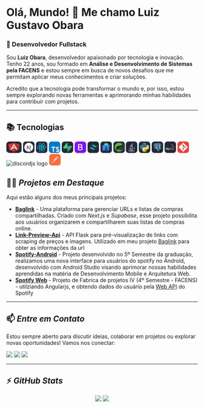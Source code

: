 # Olá, Mundo! 👋 Me chamo Luiz Gustavo Obara

### 🚀 Desenvolvedor Fullstack

Sou **Luiz Obara**, desenvolvedor apaixonado por tecnologia e inovação. Tenho 22 anos, sou formado em **Análise e Desenvolvimento de Sistemas pela FACENS** e estou sempre em busca de novos desafios que me permitam aplicar meus conhecimentos e criar soluções.

Acredito que a tecnologia pode transformar o mundo e, por isso, estou sempre explorando novas ferramentas e aprimorando minhas habilidades para contribuir com projetos.

---

## 📚 **Tecnologias**

<div align="left">
  <!-- Se você está procurando pelos icones de skills você encontra aqui -> https://github.com/tandpfun/skill-icons -->
  <img src="https://github.com/tandpfun/skill-icons/raw/main/icons/Angular-Dark.svg" height="30" width="40" alt="angular logo"  />
  <img src="https://github.com/tandpfun/skill-icons/raw/main/icons/NextJS-Dark.svg" height="30" alt="nextjs logo"  />
  <img src="https://github.com/tandpfun/skill-icons/raw/main/icons/React-Dark.svg" height="30" alt="react logo"  />
  <img src="https://github.com/tandpfun/skill-icons/raw/main/icons/TypeScript.svg" height="30" alt="typescript logo"  />
  <img src="https://github.com/tandpfun/skill-icons/raw/main/icons/Supabase-Dark.svg" height="30" alt="supabase logo"  />
  <img src="https://github.com/tandpfun/skill-icons/raw/main/icons/Bootstrap.svg" height="30" alt="bootstrap logo"  />
  <img src="https://github.com/tandpfun/skill-icons/raw/main/icons/TailwindCSS-Dark.svg" height="30" alt="tailwindcss logo"  />
  <img src="https://github.com/tandpfun/skill-icons/raw/main/icons/AndroidStudio-Dark.svg" height="30" alt="android studio logo"  />
  <img src="https://github.com/tandpfun/skill-icons/raw/main/icons/Spring-Dark.svg" height="30" alt="spring logo"  />
  <img src="https://github.com/tandpfun/skill-icons/raw/main/icons/Java-Dark.svg" height="30" alt="java logo"  />
  <img src="https://github.com/tandpfun/skill-icons/raw/main/icons/Python-Dark.svg" height="30" alt="python logo"  />
  <img src="https://github.com/tandpfun/skill-icons/raw/main/icons/PostgreSQL-Dark.svg" height="30" alt="postgresql logo"  />
  <img src="https://github.com/tandpfun/skill-icons/raw/main/icons/MySQL-Dark.svg" height="30" alt="mysql logo"  />
  <img src="https://github.com/tandpfun/skill-icons/raw/main/icons/Git.svg" height="30" alt="git logo"  />
  <img src="https://github.com/tandpfun/skill-icons/raw/main/icons/DiscordJS-Dark.svg" height="30" alt="discordjs logo"  />
  <img src="https://github.com/tandpfun/skill-icons/raw/main/icons/Postman.svg" height="30" alt="postman logo"  />
</div>

## 👨‍💻 *Projetos em Destaque*

Aqui estão alguns dos meus principais projetos:

- **[Baglink](https://github.com/GustavoObara/baglink)** - Uma plataforma para gerenciar URLs e listas de compras compartilhadas. Criado com *Next.js* e *Supabase*, esse projeto possibilita aos usuários organizarem e compartilharem suas listas de compras online.
- **[Link-Preview-Api](https://github.com/GustavoObara/link-preview-api)** - API Flask para pré-visualização de links com scraping de preços e imagens. Utilizado em meu projeto [Baglink](https://github.com/GustavoObara/baglink/blob/main/components/link-preview-row.tsx) para obter as informações da url
- **[Spotify-Android](https://github.com/GustavoObara/Spotify-Android)** - Projeto desenvolvido no 5º Semestre da graduação, realizamos uma nova interface para usuários do spotify no Android, desenvolvido com Android Studio visando aprimorar nossas habilidades aprendidas na matéria de Desenvolvimento Mobile e Arquitetura Web.
- **[Spotify Web](https://github.com/GustavoObara/spotify)** - Projeto de Fabrica de projetos IV (4º Semestre - FACENS) - utilziando Angularjs, e obtendo dados do usuário pela [Web API](https://developer.spotify.com/documentation/web-api) do Spotify

---

## 📫 *Entre em Contato*

Estou sempre aberto para discutir ideias, colaborar em projetos ou explorar novas oportunidades! Vamos nos conectar:

<div>
  <a href="https://instagram.com/luizobara" target="_blank"><img src="https://img.shields.io/badge/-Instagram-%23E4405F?style=for-the-badge&logo=instagram&logoColor=white" target="_blank"></a>
  <a href="https://www.linkedin.com/in/luiz-obara-544945218/" target="_blank"><img src="https://img.shields.io/badge/-LinkedIn-%230077B5?style=for-the-badge&logo=linkedin&logoColor=white" target="_blank"></a>
  <a href="mailto:luizobara@gmail.com"><img src="https://img.shields.io/badge/-Gmail-%23333?style=for-the-badge&logo=gmail&logoColor=white" target="_blank"></a>
</div>

---

## ⚡ *GitHub Stats*

<div align="center">
    <img height="150em" src="https://github-readme-stats.vercel.app/api?username=GustavoObara&show_icons=true&theme=transparent&include_all_commits=true&count_private=true"/>
    <img height="150em" src="https://github-readme-stats.vercel.app/api/top-langs/?username=GustavoObara&layout=compact&theme=transparent"/>
</div>
